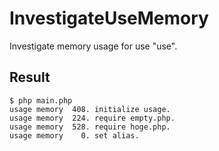 # InvestigateUseMemory
Investigate memory usage for use "use".

## Result
```text
$ php main.php 
usage memory  408. initialize usage.
usage memory  224. require empty.php.
usage memory  528. require hoge.php.
usage memory    0. set alias.
```
